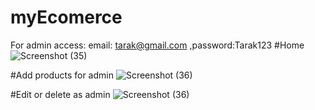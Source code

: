 # myEcomerce
For admin access: email: tarak@gmail.com ,password:Tarak123
#Home
![Screenshot (35)](https://github.com/Tarakkarmakar/myEcomerce/assets/110048573/857a508e-e08b-4dbf-9989-e36b1758e72c)

#Add products for admin
![Screenshot (36)](https://github.com/Tarakkarmakar/myEcomerce/assets/110048573/9f44a0d1-1b2b-483c-8889-062f7422ecf3)


#Edit or delete as admin
![Screenshot (36)](https://github.com/Tarakkarmakar/myEcomerce/assets/110048573/783d769d-1438-4bec-b658-3dfcadc7c294)
